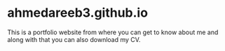 # ahmedareeb3.github.io
This is a portfolio website from where you can get to know about me and along with that you can also download my CV.
